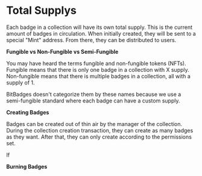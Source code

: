 # Total Supplys

Each badge in a collection will have its own total supply. This is the current amount of badges in circulation. When initially created, they will be sent to a special "Mint" address. From there, they can be distributed to users.

**Fungible vs Non-Fungible vs Semi-Fungible**

You may have heard the terms fungible and non-fungible tokens (NFTs). Fungible means that there is only one badge in a collection with X supply. Non-fungible means that there is multiple badges in a collection, all with a supply of 1.

BitBadges doesn't categorize them by these names because we use a semi-fungible standard where each badge can have a custom supply.

**Creating Badges**

Badges can be created out of thin air by the manager of the collection. During the collection creation transaction, they can create as many badges as they want. After that, they can only create according to the permissions set.

If&#x20;

**Burning Badges**

